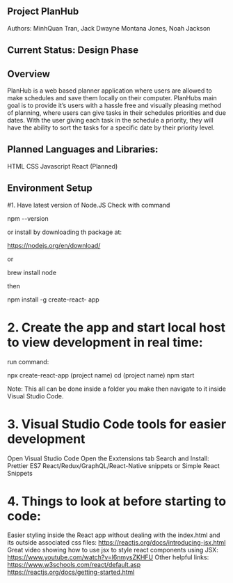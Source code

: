 ﻿## Project PlanHub

Authors: 
  MinhQuan Tran,
  Jack Dwayne Montana Jones,
  Noah Jackson
  
## Current Status: Design Phase

## Overview 
PlanHub is a web based planner application where users are allowed to make schedules and save them locally on their computer. PlanHubs main goal is to provide it’s users with a hassle free and visually pleasing method of planning, where users can give tasks in their schedules priorities and due dates. With the user giving each task in the schedule a priority, they will have the ability to sort the tasks for a specific date by their priority level. 

## Planned Languages and Libraries:
HTML
CSS
Javascript
React (Planned)


## Environment Setup
#1. Have latest version of Node.JS
Check with command 

npm --version

or install by downloading th package at:

https://nodejs.org/en/download/

or 

brew install node

then

npm install -g create-react- app

# 2. Create the app and start local host to view development in real time:

run command:

npx create-react-app (project name)
cd (project name)
npm start

Note: This all can be done inside a folder you make then navigate to it inside Visual Studio Code.

# 3. Visual Studio Code tools for easier development
Open Visual Studio Code
Open the Exxtensions tab
Search and Install:
Prettier
ES7 React/Redux/GraphQL/React-Native snippets
or
Simple React Snippets

# 4. Things to look at before starting to code:

Easier styling inside the React app without dealing with the index.html and its outside associated css files:
https://reactjs.org/docs/introducing-jsx.html
Great video showing how to use jsx to style react components using JSX:
https://www.youtube.com/watch?v=l6nmysZKHFU
Other helpful links:
https://www.w3schools.com/react/default.asp
https://reactjs.org/docs/getting-started.html